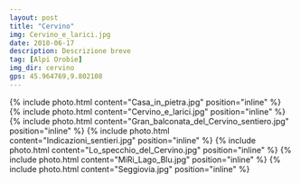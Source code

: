 ```yaml
---
layout: post
title: "Cervino"
img: Cervino_e_larici.jpg
date: 2018-06-17
description: Descrizione breve
tag: [Alpi Orobie]
img_dir: cervino
gps: 45.964769,9.802108
---
```

<div>
{% include photo.html content="Casa_in_pietra.jpg" position="inline" %}
{% include photo.html content="Cervino_e_larici.jpg" position="inline" %}
{% include photo.html content="Gran_balconata_del_Cervino_sentiero.jpg" position="inline" %}
{% include photo.html content="Indicazioni_sentieri.jpg" position="inline" %}
{% include photo.html content="Lo_specchio_del_Cervino.jpg" position="inline" %}
{% include photo.html content="MiRi_Lago_Blu.jpg" position="inline" %}
{% include photo.html content="Seggiovia.jpg" position="inline" %}
</div>
